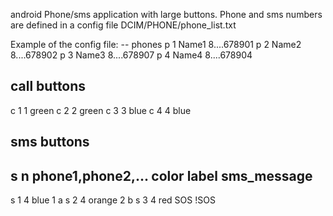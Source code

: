 android Phone/sms application with large buttons. Phone and sms numbers are defined in a config file DCIM/PHONE/phone_list.txt

Example of the config file:
-- phones
p 1 Name1 8....678901
p 2 Name2 8....678902
p 3 Name3 8....678907
p 4 Name4 8....678904
## call buttons
c 1 1 green
c 2 2 green
c 3 3 blue
c 4 4 blue
## sms buttons
## s n phone1,phone2,... color label sms_message 
s 1 4 blue   1 a
s 2 4 orange 2 b
s 3 4 red    SOS !SOS
